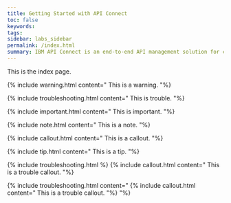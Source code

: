 ```yaml
---
title: Getting Started with API Connect
toc: false
keywords:
tags:
sidebar: labs_sidebar
permalink: /index.html
summary: IBM API Connect is an end-to-end API management solution for creating, running, managing, and securing APIs.
---
```

This is the index page.

{% include warning.html content="
    This is a warning.
"%}

{% include troubleshooting.html content="
    This is trouble.
"%}

{% include important.html content="
    This is important.
"%}

{% include note.html content="
    This is a note.
"%}

{% include callout.html content="
    This is a callout.
"%}

{% include tip.html content="
    This is a tip.
"%}

{% include troubleshooting.html %}
{% include callout.html content="
    This is a trouble callout.
"%}

{% include troubleshooting.html content="
    {% include callout.html content="
        This is a trouble callout.
    "%}
"%}